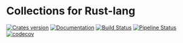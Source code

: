 # Collections for Rust-lang

[![Crates version](https://img.shields.io/crates/v/collections-more.svg)](https://crates.io/crates/collections-more)
[![Documentation](https://docs.rs/collections-more/badge.svg)](https://docs.rs/collections-more/)
[![Build Status](https://travis-ci.org/mfournial/collections-rust.svg?branch=master)](https://travis-ci.org/mfournial/collections-rust)
[![Pipeline Status](https://gitlab.doc.ic.ac.uk/mmf115/collections-rust/badges/master/build.svg)](https://gitlab.doc.ic.ac.uk/mmf115/collections-rust/commits/master)
[![codecov](https://codecov.io/gh/mfournial/collections-rust/branch/master/graph/badge.svg)](https://codecov.io/gh/mfournial/collections-rust)

<!-- Backup docs: [![Backup docs](https://img.shields.io/readthedocs/pip.svg)](https://gitlab.doc.ic.ac.uk/mmf115/collections-rust/-/jobs/artifacts/master/download?job=doc) -->

